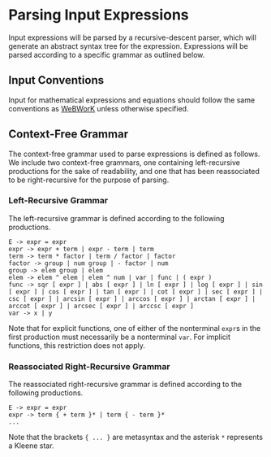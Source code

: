 # Parsing Input Expressions
Input expressions will be parsed by a recursive-descent parser, which will generate an abstract syntax tree for the expression. Expressions will be parsed according to a specific grammar as outlined below.

## Input Conventions
Input for mathematical expressions and equations should follow the same conventions as [WeBWorK](https://webwork.maa.org/wiki/Available_Functions#Syntax_for_entering_expressions "WeBWorK Documentation")
 unless otherwise specified.

## Context-Free Grammar
The context-free grammar used to parse expressions is defined as follows. We include two context-free grammars, one containing left-recursive productions for the sake of readability, and one that has been reassociated to be right-recursive for the purpose of parsing.

### Left-Recursive Grammar
The left-recursive grammar is defined according to the following productions.
```
E -> expr = expr
expr -> expr + term | expr - term | term
term -> term * factor | term / factor | factor
factor -> group | num group | - factor | num
group -> elem group | elem
elem -> elem ^ elem | elem ^ num | var | func | ( expr )
func -> sqr [ expr ] | abs [ expr ] | ln [ expr ] | log [ expr ] | sin [ expr ] | cos [ expr ] | tan [ expr ] | cot [ expr ] | sec [ expr ] | csc [ expr ] | arcsin [ expr ] | arccos [ expr ] | arctan [ expr ] | arccot [ expr ] | arcsec [ expr ] | arccsc [ expr ]
var -> x | y
```
Note that for explicit functions, one of either of the nonterminal `expr`s in the first production must necessarily be a nonterminal `var`. For implicit functions, this restriction does not apply.

### Reassociated Right-Recursive Grammar
The reassociated right-recursive grammar is defined according to the following productions.
```
E -> expr = expr
expr -> term { + term }* | term { - term }*
...
```
Note that the brackets `{ ... }` are metasyntax and the asterisk `*` represents a Kleene star.
